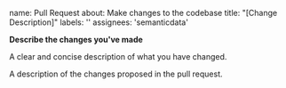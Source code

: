 name: Pull Request
about: Make changes to the codebase
title: "[Change Description]"
labels: ''
assignees: 'semanticdata'

**Describe the changes you've made**

A clear and concise description of what you have changed.

A description of the changes proposed in the pull request.
